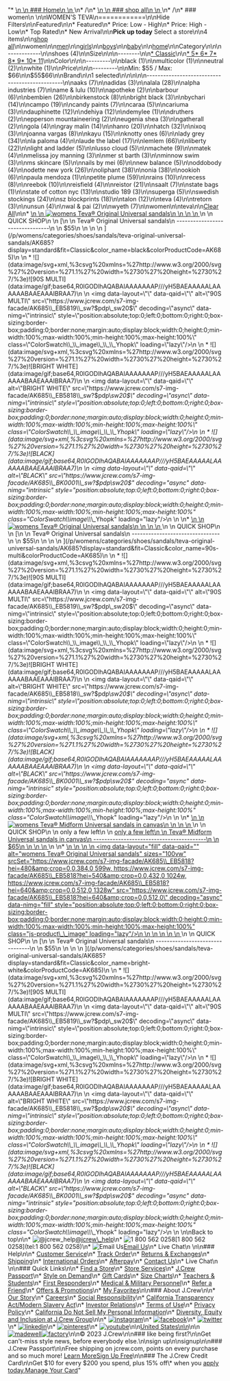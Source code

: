 "*   [\n    \n    ### Home\n    \n    ](/)\n*   /\n*   [\n    \n    ### shop all\n    \n    ](/all)\n*   /\n*   ### women\n    \n\nWOMEN'S TEVA\n============\n\nHide Filters\n\nFeatured\n\n*   Featured\n*   Price: Low - High\n*   Price: High - Low\n*   Top Rated\n*   New Arrival\n\n**Pick up today** Select a store\n\n4 items\n\n[shop all](/all/?crawl=no)\n\nwomen\n\n[men](/all/mens?crawl=no)\n\n[girls](/all/girls?crawl=no)\n\n[boys](/all/boys?crawl=no)\n\n[baby](/all/baby?crawl=no)\n\n[home](/all/home?crawl=no)\n\nCategory\n\n\n------------\n\n[](/all/womens?sub-categories=womens-shopall-shoes&brand=TEVA&crawl=no)shoes (4)\n\nSize\n\n\n--------\n\n[*   Classic](/all/womens?brand=TEVA&crawl=no&fit=Classic)\n\n[*   5](/all/womens?brand=TEVA&crawl=no&size=5%20MEDIUM)[*   6](/all/womens?brand=TEVA&crawl=no&size=6%20MEDIUM)[*   7](/all/womens?brand=TEVA&crawl=no&size=7%20MEDIUM)[*   8](/all/womens?brand=TEVA&crawl=no&size=8%20MEDIUM)[*   9](/all/womens?brand=TEVA&crawl=no&size=9%20MEDIUM)[*   10](/all/womens?brand=TEVA&crawl=no&size=10%20MEDIUM)[*   11](/all/womens?brand=TEVA&crawl=no&size=11%20MEDIUM)\n\nColor\n\n\n---------\n\n[](/all/womens?brand=TEVA&crawl=no&l_color=root-black)black (1)\n\n[](/all/womens?brand=TEVA&crawl=no&l_color=root-multicolor)multicolor (1)\n\n[](/all/womens?brand=TEVA&crawl=no&l_color=root-neutral)neutral (2)\n\n[](/all/womens?brand=TEVA&crawl=no&l_color=root-white)white (1)\n\nPrice\n\n\n---------\n\nMin: $55 / Max: $66\n\n$55$66\n\nBrand\n\n1 selected[](/all/womens?crawl=no)\n\n\n\n\n-----------------------------------------------\n\n[](/all/womens?brand=AAKS,TEVA&crawl=no)aaks (7)\n\n[](/all/womens?brand=ADIDAS,TEVA&crawl=no)adidas (3)\n\n[](/all/womens?brand=ALALA,TEVA&crawl=no)alala (28)\n\n[](/all/womens?brand=ALPHA%20INDUSTRIES,TEVA&crawl=no)alpha industries (7)\n\n[](/all/womens?brand=AME%20%26%20LULU,TEVA&crawl=no)ame & lulu (10)\n\n[](/all/womens?brand=APOTHEKE,TEVA&crawl=no)apotheke (2)\n\n[](/all/womens?brand=BARBOUR,TEVA&crawl=no)barbour (6)\n\n[](/all/womens?brand=BEMBIEN,TEVA&crawl=no)bembien (26)\n\n[](/all/womens?brand=Birkenstock,TEVA&crawl=no)birkenstock (8)\n\n[](/all/womens?brand=BRIGHT%20BLACK,TEVA&crawl=no)bright black (3)\n\n[](/all/womens?brand=BYCHARI,TEVA&crawl=no)bychari (14)\n\n[](/all/womens?brand=CAMPO,TEVA&crawl=no)campo (19)\n\n[](/all/womens?brand=CANDY%20PAINTS,TEVA&crawl=no)candy paints (7)\n\n[](/all/womens?brand=CARAA,TEVA&crawl=no)caraa (5)\n\n[](/all/womens?brand=CARIUMA,TEVA&crawl=no)cariuma (3)\n\n[](/all/womens?brand=DAUPHINETTE,TEVA&crawl=no)dauphinette (12)\n\n[](/all/womens?brand=DEHIYA,TEVA&crawl=no)dehiya (12)\n\n[](/all/womens?brand=DEMYLEE,TEVA&crawl=no)demylee (1)\n\n[](/all/womens?brand=DRUTHERS,TEVA&crawl=no)druthers (2)\n\n[](/all/womens?brand=EPPERSON%20MOUNTAINEERING,TEVA&crawl=no)epperson mountaineering (2)\n\n[](/all/womens?brand=EUGENIA%20SHEA,TEVA&crawl=no)eugenia shea (3)\n\n[](/all/womens?brand=GATHERALL,TEVA&crawl=no)gatherall (2)\n\n[](/all/womens?brand=GOLA,TEVA&crawl=no)gola (4)\n\n[](/all/womens?brand=GRAY%20MALIN,TEVA&crawl=no)gray malin (14)\n\n[](/all/womens?brand=HANRO,TEVA&crawl=no)hanro (20)\n\n[](/all/womens?brand=HATCH,TEVA&crawl=no)hatch (32)\n\n[](/all/womens?brand=IXOQ,TEVA&crawl=no)ixoq (3)\n\n[](/all/womens?brand=JOANNA%20VARGAS,TEVA&crawl=no)joanna vargas (8)\n\n[](/all/womens?brand=KAYU,TEVA&crawl=no)kayu (15)\n\n[](/all/womens?brand=KNOTTY%20ONES,TEVA&crawl=no)knotty ones (6)\n\n[](/all/womens?brand=LADY%20GREY,TEVA&crawl=no)lady grey (34)\n\n[](/all/womens?brand=LA%20PALOMA,TEVA&crawl=no)la paloma (4)\n\n[](/all/womens?brand=LAUDE%20THE%20LABEL,TEVA&crawl=no)laude the label (17)\n\n[](/all/womens?brand=LEMLEM,TEVA&crawl=no)lemlem (66)\n\n[](/all/womens?brand=LIBERTY,TEVA&crawl=no)liberty (22)\n\n[](/all/womens?brand=LIGHT%20AND%20LADDER,TEVA&crawl=no)light and ladder (5)\n\n[](/all/womens?brand=LUSSO%20CLOUD,TEVA&crawl=no)lusso cloud (5)\n\n[](/all/womens?brand=MACHETE,TEVA&crawl=no)machete (9)\n\n[](/all/womens?brand=MATEK,TEVA&crawl=no)matek (4)\n\n[](/all/womens?brand=MELISSA%20JOY%20MANNING,TEVA&crawl=no)melissa joy manning (3)\n\n[](/all/womens?brand=MER%20ST%20BARTH,TEVA&crawl=no)mer st barth (3)\n\n[](/all/womens?brand=MINNOW%20SWIM,TEVA&crawl=no)minnow swim (3)\n\n[](/all/womens?brand=MS%20SKINCARE,TEVA&crawl=no)ms skincare (5)\n\n[](/all/womens?brand=NAILS%20BY%20MEI,TEVA&crawl=no)nails by mei (6)\n\n[](/all/womens?brand=NEW%20BALANCE,TEVA&crawl=no)new balance (5)\n\n[](/all/womens?brand=ODDOBODY,TEVA&crawl=no)oddobody (4)\n\n[](/all/womens?brand=ODETTE%20NEW%20YORK,TEVA&crawl=no)odette new york (26)\n\n[](/all/womens?brand=OLIPHANT,TEVA&crawl=no)oliphant (38)\n\n[](/all/womens?brand=ONIA,TEVA&crawl=no)onia (38)\n\n[](/all/womens?brand=OOKIOH,TEVA&crawl=no)ookioh (6)\n\n[](/all/womens?brand=PAULA%20MENDOZA,TEVA&crawl=no)paula mendoza (1)\n\n[](/all/womens?brand=PETITE%20PLUME,TEVA&crawl=no)petite plume (59)\n\n[](/all/womens?brand=RAINS,TEVA&crawl=no)rains (10)\n\n[](/all/womens?brand=RECESS,TEVA&crawl=no)recess (8)\n\n[](/all/womens?brand=REEBOK,TEVA&crawl=no)reebok (10)\n\n[](/all/womens?brand=REISFIELD,TEVA&crawl=no)reisfield (4)\n\n[](/all/womens?brand=REISTOR,TEVA&crawl=no)reistor (21)\n\n[](/all/womens?brand=SAALT,TEVA&crawl=no)saalt (7)\n\n[](/all/womens?brand=STATE%20BAGS,TEVA&crawl=no)state bags (1)\n\n[](/all/womens?brand=STATE%20OF%20COTTON%20NYC,TEVA&crawl=no)state of cotton nyc (13)\n\n[](/all/womens?brand=STUDIO%20189,TEVA&crawl=no)studio 189 (3)\n\n[](/all/womens?brand=SUPERGA,TEVA&crawl=no)superga (5)\n\n[](/all/womens?brand=SWEDISH%20STOCKINGS,TEVA&crawl=no)swedish stockings (24)\n\n[](/all/womens?brand=SZ%20BLOCKPRINTS,TEVA&crawl=no)sz blockprints (18)\n\n[](/all/womens?brand=TALON,TEVA&crawl=no)talon (12)\n\n[](/all/womens?crawl=no)teva (4)\n\n[](/all/womens?brand=TEVA,TRETORN&crawl=no)tretorn (3)\n\n[](/all/womens?brand=TEVA,UNSUN&crawl=no)unsun (4)\n\n[](/all/womens?brand=TEVA,WAL%20%26%20PAI&crawl=no)wal & pai (2)\n\n[](/all/womens?brand=TEVA,WYETH&crawl=no)wyeth (7)\n\nwomen[](/all/?crawl=no)\n\nteva[](/all/womens?crawl=no)\n\n[Clear All](/all/?crawl=no)\n\n*   [\n    \n    ![womens Teva® Original Universal sandals](https://www.jcrew.com/s7-img-facade/AK685_BK0001?hei=640&crop=0,0,512,0)\n    \n    \n    \n    ](/p/womens/categories/shoes/sandals/teva-original-universal-sandals/AK685?display=standard&fit=Classic&color_name=black&colorProductCode=AK685)\n    \n    QUICK SHOP\n    \n    [\n    \n    Teva® Original Universal sandals\n    --------------------------------\n    \n    $55\n    \n    \n    \n    ](/p/womens/categories/shoes/sandals/teva-original-universal-sandals/AK685?display=standard&fit=Classic&color_name=black&colorProductCode=AK685)\n    \n    *   ![](data:image/svg+xml,%3csvg%20xmlns=%27http://www.w3.org/2000/svg%27%20version=%271.1%27%20width=%2730%27%20height=%2730%27/%3e)![90S MULTI](data:image/gif;base64,R0lGODlhAQABAIAAAAAAAP///yH5BAEAAAAALAAAAAABAAEAAAIBRAA7)\n        \n        <img data-layout=\"\" data-qaid=\"\" alt=\"90S MULTI\" src=\"https://www.jcrew.com/s7-img-facade/AK685\\_EB5819\\_sw?$pdp\\_sw20$\" decoding=\"async\" data-nimg=\"intrinsic\" style=\"position:absolute;top:0;left:0;bottom:0;right:0;box-sizing:border-box;padding:0;border:none;margin:auto;display:block;width:0;height:0;min-width:100%;max-width:100%;min-height:100%;max-height:100%\" class=\"ColorSwatch\\_\\_image\\_\\_\\_Yhopk\" loading=\"lazy\"/>\n        \n    *   ![](data:image/svg+xml,%3csvg%20xmlns=%27http://www.w3.org/2000/svg%27%20version=%271.1%27%20width=%2730%27%20height=%2730%27/%3e)![BRIGHT WHITE](data:image/gif;base64,R0lGODlhAQABAIAAAAAAAP///yH5BAEAAAAALAAAAAABAAEAAAIBRAA7)\n        \n        <img data-layout=\"\" data-qaid=\"\" alt=\"BRIGHT WHITE\" src=\"https://www.jcrew.com/s7-img-facade/AK685\\_EB5818\\_sw?$pdp\\_sw20$\" decoding=\"async\" data-nimg=\"intrinsic\" style=\"position:absolute;top:0;left:0;bottom:0;right:0;box-sizing:border-box;padding:0;border:none;margin:auto;display:block;width:0;height:0;min-width:100%;max-width:100%;min-height:100%;max-height:100%\" class=\"ColorSwatch\\_\\_image\\_\\_\\_Yhopk\" loading=\"lazy\"/>\n        \n    *   ![](data:image/svg+xml,%3csvg%20xmlns=%27http://www.w3.org/2000/svg%27%20version=%271.1%27%20width=%2730%27%20height=%2730%27/%3e)![BLACK](data:image/gif;base64,R0lGODlhAQABAIAAAAAAAP///yH5BAEAAAAALAAAAAABAAEAAAIBRAA7)\n        \n        <img data-layout=\"\" data-qaid=\"\" alt=\"BLACK\" src=\"https://www.jcrew.com/s7-img-facade/AK685\\_BK0001\\_sw?$pdp\\_sw20$\" decoding=\"async\" data-nimg=\"intrinsic\" style=\"position:absolute;top:0;left:0;bottom:0;right:0;box-sizing:border-box;padding:0;border:none;margin:auto;display:block;width:0;height:0;min-width:100%;max-width:100%;min-height:100%;max-height:100%\" class=\"ColorSwatch\\_\\_image\\_\\_\\_Yhopk\" loading=\"lazy\"/>\n        \n    \n*   [\n    \n    ![womens Teva® Original Universal sandals](https://www.jcrew.com/s7-img-facade/AK685_EB5819?hei=640&crop=0,0,512,0)\n    \n    \n    \n    ](/p/womens/categories/shoes/sandals/teva-original-universal-sandals/AK685?display=standard&fit=Classic&color_name=90s-multi&colorProductCode=AK685)\n    \n    QUICK SHOP\n    \n    [\n    \n    Teva® Original Universal sandals\n    --------------------------------\n    \n    $55\n    \n    \n    \n    ](/p/womens/categories/shoes/sandals/teva-original-universal-sandals/AK685?display=standard&fit=Classic&color_name=90s-multi&colorProductCode=AK685)\n    \n    *   ![](data:image/svg+xml,%3csvg%20xmlns=%27http://www.w3.org/2000/svg%27%20version=%271.1%27%20width=%2730%27%20height=%2730%27/%3e)![90S MULTI](data:image/gif;base64,R0lGODlhAQABAIAAAAAAAP///yH5BAEAAAAALAAAAAABAAEAAAIBRAA7)\n        \n        <img data-layout=\"\" data-qaid=\"\" alt=\"90S MULTI\" src=\"https://www.jcrew.com/s7-img-facade/AK685\\_EB5819\\_sw?$pdp\\_sw20$\" decoding=\"async\" data-nimg=\"intrinsic\" style=\"position:absolute;top:0;left:0;bottom:0;right:0;box-sizing:border-box;padding:0;border:none;margin:auto;display:block;width:0;height:0;min-width:100%;max-width:100%;min-height:100%;max-height:100%\" class=\"ColorSwatch\\_\\_image\\_\\_\\_Yhopk\" loading=\"lazy\"/>\n        \n    *   ![](data:image/svg+xml,%3csvg%20xmlns=%27http://www.w3.org/2000/svg%27%20version=%271.1%27%20width=%2730%27%20height=%2730%27/%3e)![BRIGHT WHITE](data:image/gif;base64,R0lGODlhAQABAIAAAAAAAP///yH5BAEAAAAALAAAAAABAAEAAAIBRAA7)\n        \n        <img data-layout=\"\" data-qaid=\"\" alt=\"BRIGHT WHITE\" src=\"https://www.jcrew.com/s7-img-facade/AK685\\_EB5818\\_sw?$pdp\\_sw20$\" decoding=\"async\" data-nimg=\"intrinsic\" style=\"position:absolute;top:0;left:0;bottom:0;right:0;box-sizing:border-box;padding:0;border:none;margin:auto;display:block;width:0;height:0;min-width:100%;max-width:100%;min-height:100%;max-height:100%\" class=\"ColorSwatch\\_\\_image\\_\\_\\_Yhopk\" loading=\"lazy\"/>\n        \n    *   ![](data:image/svg+xml,%3csvg%20xmlns=%27http://www.w3.org/2000/svg%27%20version=%271.1%27%20width=%2730%27%20height=%2730%27/%3e)![BLACK](data:image/gif;base64,R0lGODlhAQABAIAAAAAAAP///yH5BAEAAAAALAAAAAABAAEAAAIBRAA7)\n        \n        <img data-layout=\"\" data-qaid=\"\" alt=\"BLACK\" src=\"https://www.jcrew.com/s7-img-facade/AK685\\_BK0001\\_sw?$pdp\\_sw20$\" decoding=\"async\" data-nimg=\"intrinsic\" style=\"position:absolute;top:0;left:0;bottom:0;right:0;box-sizing:border-box;padding:0;border:none;margin:auto;display:block;width:0;height:0;min-width:100%;max-width:100%;min-height:100%;max-height:100%\" class=\"ColorSwatch\\_\\_image\\_\\_\\_Yhopk\" loading=\"lazy\"/>\n        \n    \n*   [\n    \n    ![womens Teva® Midform Universal sandals in canvas](https://www.jcrew.com/s7-img-facade/BF027_EE2211?hei=640&crop=0,0,512,0)\n    \n    \n    \n    ](/p/womens/categories/shoes/sandals/teva-midform-universal-sandals-in-canvas/BF027?display=standard&fit=Classic&color_name=birch&colorProductCode=BF027)\n    \n    QUICK SHOP\n    \n    only a few left\n    \n    [only a few left\n    \n    Teva® Midform Universal sandals in canvas\n    -----------------------------------------\n    \n    $65\n    \n    \n    \n    ](/p/womens/categories/shoes/sandals/teva-midform-universal-sandals-in-canvas/BF027?display=standard&fit=Classic&color_name=birch&colorProductCode=BF027)\n    \n*   [\n    \n    ![womens Teva® Original Universal sandals](data:image/gif;base64,R0lGODlhAQABAIAAAAAAAP///yH5BAEAAAAALAAAAAABAAEAAAIBRAA7)\n    \n    <img data-layout=\"fill\" data-qaid=\"\" alt=\"womens Teva® Original Universal sandals\" sizes=\"100vw\" srcSet=\"https://www.jcrew.com/s7-img-facade/AK685\\_EB5818?hei=480&amp;crop=0,0,384,0 599w, https://www.jcrew.com/s7-img-facade/AK685\\_EB5818?hei=540&amp;crop=0,0,432,0 1024w, https://www.jcrew.com/s7-img-facade/AK685\\_EB5818?hei=640&amp;crop=0,0,512,0 1328w\" src=\"https://www.jcrew.com/s7-img-facade/AK685\\_EB5818?hei=640&amp;crop=0,0,512,0\" decoding=\"async\" data-nimg=\"fill\" style=\"position:absolute;top:0;left:0;bottom:0;right:0;box-sizing:border-box;padding:0;border:none;margin:auto;display:block;width:0;height:0;min-width:100%;max-width:100%;min-height:100%;max-height:100%\" class=\"js-product\\_\\_image\" loading=\"lazy\"/>\n    \n    \n    \n    \n    \n    ](/p/womens/categories/shoes/sandals/teva-original-universal-sandals/AK685?display=standard&fit=Classic&color_name=bright-white&colorProductCode=AK685)\n    \n    QUICK SHOP\n    \n    [\n    \n    Teva® Original Universal sandals\n    --------------------------------\n    \n    $55\n    \n    \n    \n    ](/p/womens/categories/shoes/sandals/teva-original-universal-sandals/AK685?display=standard&fit=Classic&color_name=bright-white&colorProductCode=AK685)\n    \n    *   ![](data:image/svg+xml,%3csvg%20xmlns=%27http://www.w3.org/2000/svg%27%20version=%271.1%27%20width=%2730%27%20height=%2730%27/%3e)![90S MULTI](data:image/gif;base64,R0lGODlhAQABAIAAAAAAAP///yH5BAEAAAAALAAAAAABAAEAAAIBRAA7)\n        \n        <img data-layout=\"\" data-qaid=\"\" alt=\"90S MULTI\" src=\"https://www.jcrew.com/s7-img-facade/AK685\\_EB5819\\_sw?$pdp\\_sw20$\" decoding=\"async\" data-nimg=\"intrinsic\" style=\"position:absolute;top:0;left:0;bottom:0;right:0;box-sizing:border-box;padding:0;border:none;margin:auto;display:block;width:0;height:0;min-width:100%;max-width:100%;min-height:100%;max-height:100%\" class=\"ColorSwatch\\_\\_image\\_\\_\\_Yhopk\" loading=\"lazy\"/>\n        \n    *   ![](data:image/svg+xml,%3csvg%20xmlns=%27http://www.w3.org/2000/svg%27%20version=%271.1%27%20width=%2730%27%20height=%2730%27/%3e)![BRIGHT WHITE](data:image/gif;base64,R0lGODlhAQABAIAAAAAAAP///yH5BAEAAAAALAAAAAABAAEAAAIBRAA7)\n        \n        <img data-layout=\"\" data-qaid=\"\" alt=\"BRIGHT WHITE\" src=\"https://www.jcrew.com/s7-img-facade/AK685\\_EB5818\\_sw?$pdp\\_sw20$\" decoding=\"async\" data-nimg=\"intrinsic\" style=\"position:absolute;top:0;left:0;bottom:0;right:0;box-sizing:border-box;padding:0;border:none;margin:auto;display:block;width:0;height:0;min-width:100%;max-width:100%;min-height:100%;max-height:100%\" class=\"ColorSwatch\\_\\_image\\_\\_\\_Yhopk\" loading=\"lazy\"/>\n        \n    *   ![](data:image/svg+xml,%3csvg%20xmlns=%27http://www.w3.org/2000/svg%27%20version=%271.1%27%20width=%2730%27%20height=%2730%27/%3e)![BLACK](data:image/gif;base64,R0lGODlhAQABAIAAAAAAAP///yH5BAEAAAAALAAAAAABAAEAAAIBRAA7)\n        \n        <img data-layout=\"\" data-qaid=\"\" alt=\"BLACK\" src=\"https://www.jcrew.com/s7-img-facade/AK685\\_BK0001\\_sw?$pdp\\_sw20$\" decoding=\"async\" data-nimg=\"intrinsic\" style=\"position:absolute;top:0;left:0;bottom:0;right:0;box-sizing:border-box;padding:0;border:none;margin:auto;display:block;width:0;height:0;min-width:100%;max-width:100%;min-height:100%;max-height:100%\" class=\"ColorSwatch\\_\\_image\\_\\_\\_Yhopk\" loading=\"lazy\"/>\n        \n    \n\nBack to top\n\n*   ![@jcrew_help](/next-static/images/sidecar-modules/footer/twitter-2.svg)[@jcrew\\_help](https://twitter.com/jcrew_help)\n*   ![1 800 562 0258](/next-static/images/sidecar-modules/footer/phone-2.svg)[1 800 562 0258](tel:1 800 562 0258)\n*   ![Email Us](/next-static/images/sidecar-modules/footer/email.svg)[Email Us](mailto:help@jcrew.com)\n*   Live Chat\n    \n\n### Help\n\n*   [Customer Service](/help/customer-service)\n*   [Track Order](/help/order-status)\n*   [Returns & Exchanges](/help/returns-exchanges)\n*   [Shipping](/help/shipping-handling)\n*   [International Orders](/help/international-orders)\n*   [Afterpay](/afterpay-faq)\n*   [Contact Us](/help/contact-us)\n*   Live Chat\n    \n\n### Quick Links\n\n*   [Find a Store](https://stores.jcrew.com/search)\n*   [Store Services](/s/store-services)\n*   [J.Crew Passport](/s/rewards)\n*   [Style on Demand](/s/style-on-demand)\n*   [Gift Cards](/help/gift-card)\n*   [Size Charts](/r/size-charts)\n*   [Teachers & Students](/s/teacher-student-discount)\n*   [First Responders](/s/military-medical-first-responder-discount)\n*   [Medical & Military Personnel](/s/military-medical-first-responder-discount)\n*   [Refer a Friend](/share)\n*   [Offers & Promotions](/best-deals)\n*   [My Favorites](/favorites)\n\n### About J.Crew\n\n*   [Our Story](/s/aboutus)\n*   [Careers](https://jobs.jcrew.com)\n*   [Social Responsibility](/s/corporate-responsibility)\n*   [California Transparency Act/Modern Slavery Act](/s/CSR-california-transparency-act)\n*   [Investor Relations](https://investors.jcrew.com)\n*   [Terms of Use](/help/terms-of-use)\n*   [Privacy Policy](/help/privacy-policy)\n*   [California Do Not Sell My Personal Information](https://jcrew.clarip.com/dsr/create?brand=jcrew&type=3)\n*   [Diversity, Equity and Inclusion at J.Crew Group](/s/diversity-equity-inclusion)\n\n*   [![instagram](/next-static/images/sidecar-modules/footer/instagram-2.svg)](http://instagram.com/jcrew)\n*   [![facebook](/next-static/images/sidecar-modules/footer/facebook-2.svg)](https://www.facebook.com/jcrew)\n*   [![twitter](/next-static/images/sidecar-modules/footer/twitter-2.svg)](https://twitter.com/jcrew)\n*   [![linkedin](/next-static/images/sidecar-modules/footer/linkedin.svg)](https://www.linkedin.com/company/j-crew)\n*   [![pinterest](/next-static/images/sidecar-modules/footer/pinterest-2.svg)](http://pinterest.com/jcrew/)\n*   [![youtube](/next-static/images/sidecar-modules/footer/youtube-2.svg)](http://www.youtube.com/user/jcrewinsider)\n\n[United States\n\n](/r/context-chooser)\n\n[![madewell](/next-static/images/sidecar-modules/footer/madewell.svg)](https://www.madewell.com)[![factory](/next-static/images/sidecar-modules/navigation/jcrew-factory-logo-black.svg)](https://factory.jcrew.com)\n\n© 2023 J.Crew\n\n### like being first?\n\nGet can't-miss style news, before everybody else.\n\nsign up\n\nsignup\n\n### J.Crew Passport\n\nFree shipping on jcrew.com, points on every purchase and so much more! [Learn More](/s/rewards)[Sign Up Free](/?register=true)\n\n### The J.Crew Credit Card\n\nGet $10 for every $200 you spend, plus 15% off\\* when you [apply today.](/s/credit-card)[Manage Your Card](https://d.comenity.net/jcrew/)"